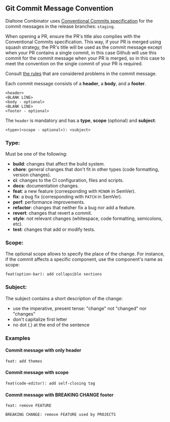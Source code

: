 ## Git Commit Message Convention

Dialtone Combinator uses 
[Conventional Commits specification](https://www.conventionalcommits.org/en/v1.0.0/) 
for the commit messages in the release branches: `staging`.

When opening a PR, ensure the PR's title also complies with the Conventional Commits specification. 
This way, if your PR is merged using squash strategy, the PR's title will be used as the commit message 
except when your PR contains a single commit, in this case Github will use this commit for the commit message when your 
PR is merged, so in this case to meet the convention on the single commit of your PR is required.

Consult 
[the rules](https://github.com/conventional-changelog/commitlint/tree/master/%40commitlint/config-conventional#rules) 
that are considered problems in the commit message.

Each commit message consists of a **header**, a **body**, and a **footer**.

```
<header>
<BLANK LINE>
<body - optional>
<BLANK LINE>
<footer - optional>
```

The `header` is mandatory and has a **type**, **scope** (optional) and **subject**:

```
<type>(<scope - optional>): <subject>
```

### Type:

Must be one of the following:

* **build**: changes that affect the build system.
* **chore**: general changes that don't fit in other types (code formatting, version changes).
* **ci**: changes to the CI configuration, files and scripts.
* **docs**: documentation changes.
* **feat**: a new feature (corresponding with `MINOR` in SemVer).
* **fix**: a bug fix (corresponding with `PATCH` in SemVer).
* **perf**: performance improvements.
* **refactor**: changes that neither fix a bug nor add a feature.
* **revert**: changes that revert a commit.
* **style**: not relevant changes (whitespace, code formatting, semicolons, etc).
* **test**: changes that add or modify tests.

### Scope:

The optional scope allows to specify the place of the change. 
For instance, if the commit affects a specific component, use the component's name as scope:

```
feat(option-bar): add collapsible sections
```

### Subject:

The subject contains a short description of the change:

- use the imperative, present tense: "change" not "changed" nor "changes"
- don't capitalize first letter
- no dot (.) at the end of the sentence

### Examples

#### Commit message with only header

```
feat: add themes
```

#### Commit message with scope

```
feat(code-editor): add self-closing tag
```

#### Commit message with BREAKING CHANGE footer

```
feat: remove FEATURE

BREAKING CHANGE: remove FEATURE used by PROJECTS
```
